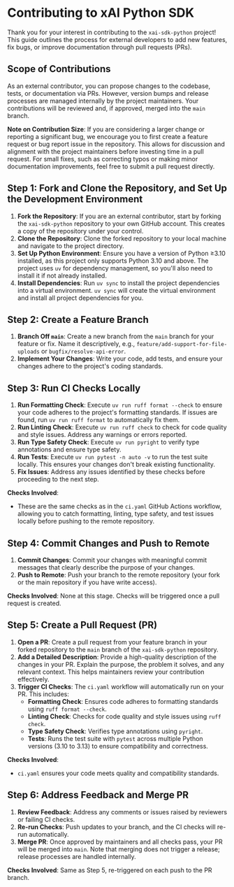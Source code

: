 # Contributing to xAI Python SDK

Thank you for your interest in contributing to the `xai-sdk-python` project! This guide outlines the process for external developers to add new features, fix bugs, or improve documentation through pull requests (PRs).

## Scope of Contributions

As an external contributor, you can propose changes to the codebase, tests, or documentation via PRs. However, version bumps and release processes are managed internally by the project maintainers. Your contributions will be reviewed and, if approved, merged into the `main` branch.

**Note on Contribution Size**: If you are considering a larger change or reporting a significant bug, we encourage you to first create a feature request or bug report issue in the repository. This allows for discussion and alignment with the project maintainers before investing time in a pull request. For small fixes, such as correcting typos or making minor documentation improvements, feel free to submit a pull request directly.

## Step 1: Fork and Clone the Repository, and Set Up the Development Environment

1. **Fork the Repository**: If you are an external contributor, start by forking the `xai-sdk-python` repository to your own GitHub account. This creates a copy of the repository under your control.
2. **Clone the Repository**: Clone the forked repository to your local machine and navigate to the project directory.
3. **Set Up Python Environment**: Ensure you have a version of Python ≥3.10 installed, as this project only supports Python 3.10 and above. The project uses `uv` for dependency management, so you'll also need to install it if not already installed.
4. **Install Dependencies**: Run `uv sync` to install the project dependencies into a virtual environment. `uv sync` will create the virtual environment and install all project dependencies for you.

## Step 2: Create a Feature Branch

1. **Branch Off `main`**: Create a new branch from the `main` branch for your feature or fix. Name it descriptively, e.g., `feature/add-support-for-file-uploads` or `bugfix/resolve-api-error`.
2. **Implement Your Changes**: Write your code, add tests, and ensure your changes adhere to the project's coding standards.

## Step 3: Run CI Checks Locally

1. **Run Formatting Check**: Execute `uv run ruff format --check` to ensure your code adheres to the project's formatting standards. If issues are found, run `uv run ruff format` to automatically fix them.
2. **Run Linting Check**: Execute `uv run ruff check` to check for code quality and style issues. Address any warnings or errors reported.
3. **Run Type Safety Check**: Execute `uv run pyright` to verify type annotations and ensure type safety.
4. **Run Tests**: Execute `uv run pytest -n auto -v` to run the test suite locally. This ensures your changes don't break existing functionality.
5. **Fix Issues**: Address any issues identified by these checks before proceeding to the next step.

**Checks Involved**:
- These are the same checks as in the `ci.yaml` GitHub Actions workflow, allowing you to catch formatting, linting, type safety, and test issues locally before pushing to the remote repository.

## Step 4: Commit Changes and Push to Remote

1. **Commit Changes**: Commit your changes with meaningful commit messages that clearly describe the purpose of your changes.
2. **Push to Remote**: Push your branch to the remote repository (your fork or the main repository if you have write access).

**Checks Involved**: None at this stage. Checks will be triggered once a pull request is created.

## Step 5: Create a Pull Request (PR)

1. **Open a PR**: Create a pull request from your feature branch in your forked repository to the `main` branch of the `xai-sdk-python` repository.
2. **Add a Detailed Description**: Provide a high-quality description of the changes in your PR. Explain the purpose, the problem it solves, and any relevant context. This helps maintainers review your contribution effectively.
3. **Trigger CI Checks**: The `ci.yaml` workflow will automatically run on your PR. This includes:
   - **Formatting Check**: Ensures code adheres to formatting standards using `ruff format --check`.
   - **Linting Check**: Checks for code quality and style issues using `ruff check`.
   - **Type Safety Check**: Verifies type annotations using `pyright`.
   - **Tests**: Runs the test suite with `pytest` across multiple Python versions (3.10 to 3.13) to ensure compatibility and correctness.
   

**Checks Involved**:
- `ci.yaml` ensures your code meets quality and compatibility standards.

## Step 6: Address Feedback and Merge PR

1. **Review Feedback**: Address any comments or issues raised by reviewers or failing CI checks.
2. **Re-run Checks**: Push updates to your branch, and the CI checks will re-run automatically.
3. **Merge PR**: Once approved by maintainers and all checks pass, your PR will be merged into `main`. Note that merging does not trigger a release; release processes are handled internally.

**Checks Involved**: Same as Step 5, re-triggered on each push to the PR branch.
